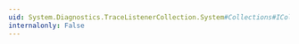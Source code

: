 ```yaml
---
uid: System.Diagnostics.TraceListenerCollection.System#Collections#ICollection#CopyTo(System.Array,System.Int32)
internalonly: False
---
```

